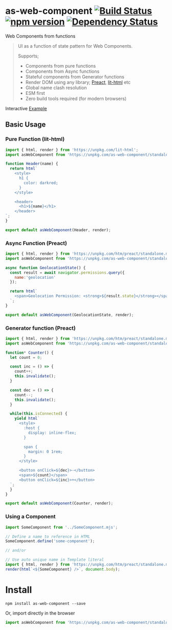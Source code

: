 # as-web-component [![Build Status](https://travis-ci.org/bealearts/as-web-component.png?branch=master)](https://travis-ci.org/bealearts/as-web-component) [![npm version](https://badge.fury.io/js/as-web-component.svg)](http://badge.fury.io/js/as-web-component) [![Dependency Status](https://david-dm.org/bealearts/as-web-component.png)](https://david-dm.org/bealearts/as-web-component)

Web Components from functions

> UI as a function of state pattern for Web Components.
>
>  Supports;
> * Components from pure functions
> * Components from Async functions
> * Stateful components from Generator functions
> * Render DOM using any library; [Preact](https://preactjs.com/), [lit-html](https://lit-html.polymer-project.org/) etc
> * Global name clash resolution
> * ESM first
> * Zero build tools required (for modern browsers)

Interactive [Example](https://raw.githack.com/bealearts/as-web-component/master/example/index.html)

## Basic Usage

### Pure Function (lit-html)
```js
import { html, render } from 'https://unpkg.com/lit-html';
import asWebComponent from 'https://unpkg.com/as-web-component/standalone.mjs';

function Header(name) {
  return html`
    <style>
      h1 {
        color: darkred;
      }
    </style>

    <header>
      <h1>${name}</h1>
    </header>
`;
}

export default asWebComponent(Header, render);
```

### Async Function (Preact)
```js
import { html, render } from 'https://unpkg.com/htm/preact/standalone.module.js';
import asWebComponent from 'https://unpkg.com/as-web-component/standalone.mjs';

async function GeolocationState() {
  const result = await navigator.permissions.query({
    name:'geolocation'
  });

  return html`
    <span>Geolocation Permission: <strong>${result.state}</strong></span>
  `;
}

export default asWebComponent(GeolocationState, render);
```

### Generator function (Preact)
```js
import { html, render } from 'https://unpkg.com/htm/preact/standalone.module.js';
import asWebComponent from 'https://unpkg.com/as-web-component/standalone.mjs';

function* Counter() {
  let count = 0;

  const inc = () => {
    count++;
    this.invalidate();
  }

  const dec = () => {
    count--;
    this.invalidate();
  }

  while(this.isConnected) {
    yield html`
      <style>
        :host {
          display: inline-flex;
        }

        span {
          margin: 0 1rem;
        }
      </style>

      <button onClick=${dec}>-</button>
      <span>${count}</span>
      <button onClick=${inc}>+</button>
  `;
  }
}

export default asWebComponent(Counter, render);
```

### Using a Component

```js
import SomeComponent from '../SomeComponent.mjs';

// Define a name to reference in HTML
SomeComponent.define('some-component');

// and/or

// Use auto unique name in Template literal
import { html, render } from 'https://unpkg.com/htm/preact/standalone.module.js'
render(html`<${SomeComponent} />`, document.body);

```

# Install
```shell
npm install as-web-component --save
```

Or, import directly in the browser
```js
import asWebComponent from 'https://unpkg.com/as-web-component/standalone.mjs';
```
